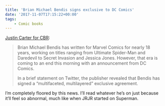 ```yaml
---
title: 'Brian Michael Bendis signs exclusive to DC Comics'
date: '2017-11-07T17:15:22+00:00'
tags:
    - Comic books
---
```


[Justin Carter for CBR](https://www.cbr.com/brian-michael-bendis-dc-exclusive/):

> Brian Michael Bendis has written for Marvel Comics for nearly 18 years, working on titles ranging from Ultimate Spider-Man and Daredevil to Secret Invasion and Jessica Jones. However, that era is coming to an end this morning with an announcement from DC Comics.
>
> In a brief statement on Twitter, the publisher revealed that Bendis has signed a “multifaceted, multilayered” exclusive agreement.

I’m completely floored by this news. I’ll read whatever he’s on just because it’ll feel so abnormal, much like when JRJR started on Superman.
